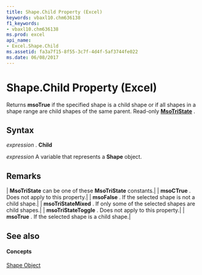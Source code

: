 ```yaml
---
title: Shape.Child Property (Excel)
keywords: vbaxl10.chm636138
f1_keywords:
- vbaxl10.chm636138
ms.prod: excel
api_name:
- Excel.Shape.Child
ms.assetid: fa3a7f15-8f55-3c7f-4d4f-5af3744fe022
ms.date: 06/08/2017
---
```



# Shape.Child Property (Excel)

Returns **msoTrue** if the specified shape is a child shape or if all shapes in a shape range are child shapes of the same parent. Read-only **[MsoTriState](http://msdn.microsoft.com/library/2036cfc9-be7d-e05c-bec7-af05e3c3c515%28Office.15%29.aspx)** .


## Syntax

 _expression_ . **Child**

 _expression_ A variable that represents a **Shape** object.


## Remarks





| **MsoTriState** can be one of these **MsoTriState** constants.|
| **msoCTrue** . Does not apply to this property.|
| **msoFalse** . If the selected shape is not a child shape.|
| **msoTriStateMixed** . If only some of the selected shapes are child shapes.|
| **msoTriStateToggle** . Does not apply to this property.|
| **msoTrue** . If the selected shape is a child shape.|

## See also


#### Concepts


[Shape Object](shape-object-excel.md)

